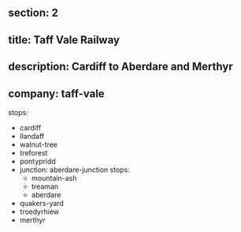 section: 2
----
title: Taff Vale Railway
----
description: Cardiff to Aberdare and Merthyr
----
company: taff-vale
----
stops:
- cardiff
- llandaff
- walnut-tree
- treforest
- pontypridd
- junction: aberdare-junction
  stops:
    - mountain-ash
    - treaman
    - aberdare
- quakers-yard
- troedyrhiew
- merthyr
